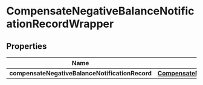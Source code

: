 

# CompensateNegativeBalanceNotificationRecordWrapper


## Properties

| Name | Type | Description | Notes |
|------------ | ------------- | ------------- | -------------|
|**compensateNegativeBalanceNotificationRecord** | [**CompensateNegativeBalanceNotificationRecord**](CompensateNegativeBalanceNotificationRecord.md) |  |  [optional] |



